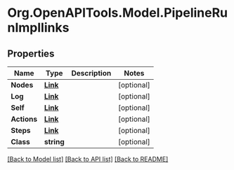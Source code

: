 # Org.OpenAPITools.Model.PipelineRunImpllinks

## Properties

Name | Type | Description | Notes
------------ | ------------- | ------------- | -------------
**Nodes** | [**Link**](Link.md) |  | [optional] 
**Log** | [**Link**](Link.md) |  | [optional] 
**Self** | [**Link**](Link.md) |  | [optional] 
**Actions** | [**Link**](Link.md) |  | [optional] 
**Steps** | [**Link**](Link.md) |  | [optional] 
**Class** | **string** |  | [optional] 

[[Back to Model list]](../README.md#documentation-for-models) [[Back to API list]](../README.md#documentation-for-api-endpoints) [[Back to README]](../README.md)

